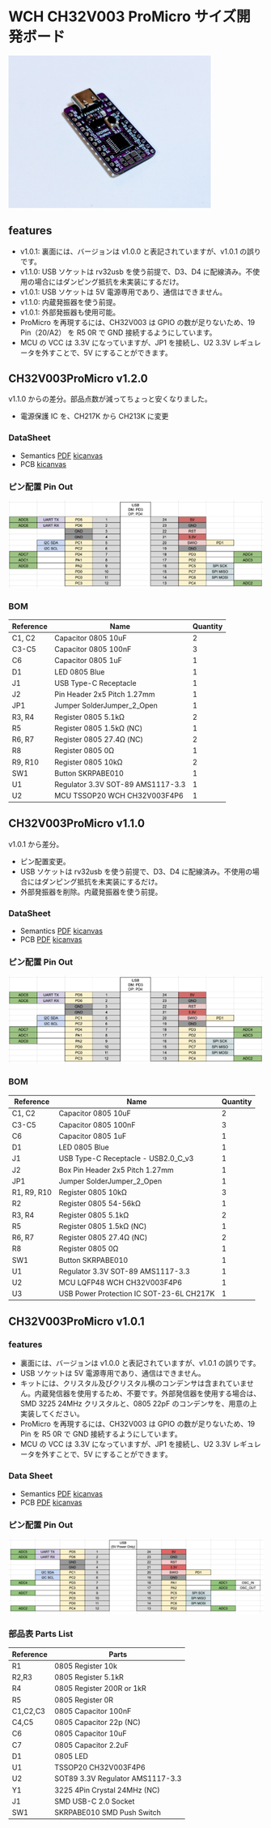# WCH CH32V003 ProMicro サイズ開発ボード

<img src="ch32v003-promicro-photo-v1.0.1.jpg" width="400" />

## features

- v1.0.1: 裏面には、バージョンは v1.0.0 と表記されていますが、v1.0.1 の誤りです。
- v1.1.0: USB ソケットは rv32usb を使う前提で、D3、D4 に配線済み。不使用の場合にはダンピング抵抗を未実装にするだけ。
- v1.0.1: USB ソケットは 5V 電源専用であり、通信はできません。
- v1.1.0: 内蔵発振器を使う前提。
- v1.0.1: 外部発振器も使用可能。
- ProMicro を再現するには、CH32V003 は GPIO の数が足りないため、19 Pin（20/A2） を R5 0R で GND 接続するようにしています。
- MCU の VCC は 3.3V になっていますが、JP1 を接続し、U2 3.3V レギュレータを外すことで、5V にすることができます。

## CH32V003ProMicro v1.2.0

v1.1.0 からの差分。部品点数が減ってちょっと安くなりました。

- 電源保護 IC を、CH217K から CH213K に変更

### DataSheet

- Semantics [PDF](ch32v003-promicro-semantics-v1.2.0.pdf) [kicanvas](https://kicanvas.org/?github=https%3A%2F%2Fgithub.com%2F74th%2Fch32v-dev-boards%2Fblob%2Fch32v003promicro%2F1.2.0%2Fch32v003-promicro%2Fch32v003-promicro.kicad_sch)
- PCB [kicanvas](https://kicanvas.org/?github=https%3A%2F%2Fgithub.com%2F74th%2Fch32v-dev-boards%2Fblob%2Fch32v003promicro%2F1.2.0%2Fch32v003-promicro%2Fch32v003-promicro.kicad_pcb)

### ピン配置 Pin Out

![Alt text](ch32v003-promicro-pinout-v1.1.0.png)

### BOM

| Reference | Name                              | Quantity |
| --------- | --------------------------------- | -------- |
| C1, C2    | Capacitor 0805 10uF               | 2        |
| C3-C5     | Capacitor 0805 100nF              | 3        |
| C6        | Capacitor 0805 1uF                | 1        |
| D1        | LED 0805 Blue                     | 1        |
| J1        | USB Type-C Receptacle             | 1        |
| J2        | Pin Header 2x5 Pitch 1.27mm       | 1        |
| JP1       | Jumper SolderJumper_2_Open        | 1        |
| R3, R4    | Register 0805 5.1kΩ               | 2        |
| R5        | Register 0805 1.5kΩ (NC)          | 1        |
| R6, R7    | Register 0805 27.4Ω (NC)          | 2        |
| R8        | Register 0805 0Ω                  | 1        |
| R9, R10   | Register 0805 10kΩ                | 2        |
| SW1       | Button SKRPABE010                 | 1        |
| U1        | Regulator 3.3V SOT-89 AMS1117-3.3 | 1        |
| U2        | MCU TSSOP20 WCH CH32V003F4P6      | 1        |

## CH32V003ProMicro v1.1.0

v1.0.1 から差分。

- ピン配置変更。
- USB ソケットは rv32usb を使う前提で、D3、D4 に配線済み。不使用の場合にはダンピング抵抗を未実装にするだけ。
- 外部発振器を削除。内蔵発振器を使う前提。

### DataSheet

- Semantics [PDF](ch32v003-promicro-semantics-v1.1.0.pdf) [kicanvas](https://kicanvas.org/?github=https%3A%2F%2Fgithub.com%2F74th%2Fch32v-dev-boards%2Fblob%2Fch32v003promicro%2F1.1.0%2Fch32v003-promicro%2Fch32v003-promicro.kicad_sch)
- PCB [PDF](ch32v003-promicro-pcb-v1.1.0.pdf) [kicanvas](https://kicanvas.org/?github=https%3A%2F%2Fgithub.com%2F74th%2Fch32v-dev-boards%2Fblob%2Fch32v003promicro%2F1.1.0%2Fch32v003-promicro%2Fch32v003-promicro.kicad_pcb)

### ピン配置 Pin Out

![Alt text](ch32v003-promicro-pinout-v1.1.0.png)

### BOM

| Reference   | Name                                     | Quantity |
| ----------- | ---------------------------------------- | -------- |
| C1, C2      | Capacitor 0805 10uF                      | 2        |
| C3-C5       | Capacitor 0805 100nF                     | 3        |
| C6          | Capacitor 0805 1uF                       | 1        |
| D1          | LED 0805 Blue                            | 1        |
| J1          | USB Type-C Receptacle - USB2.0_C_v3      | 1        |
| J2          | Box Pin Header 2x5 Pitch 1.27mm          | 1        |
| JP1         | Jumper SolderJumper_2_Open               | 1        |
| R1, R9, R10 | Register 0805 10kΩ                       | 3        |
| R2          | Register 0805 54-56kΩ                    | 1        |
| R3, R4      | Register 0805 5.1kΩ                      | 2        |
| R5          | Register 0805 1.5kΩ (NC)                 | 1        |
| R6, R7      | Register 0805 27.4Ω (NC)                 | 2        |
| R8          | Register 0805 0Ω                         | 1        |
| SW1         | Button SKRPABE010                        | 1        |
| U1          | Regulator 3.3V SOT-89 AMS1117-3.3        | 1        |
| U2          | MCU LQFP48 WCH CH32V003F4P6              | 1        |
| U3          | USB Power Protection IC SOT-23-6L CH217K | 1        |

## CH32V003ProMicro v1.0.1

### features

- 裏面には、バージョンは v1.0.0 と表記されていますが、v1.0.1 の誤りです。
- USB ソケットは 5V 電源専用であり、通信はできません。
- キットには、クリスタル及びクリスタル横のコンデンサは含まれていません。内蔵発信器を使用するため、不要です。外部発信器を使用する場合は、SMD 3225 24MHz クリスタルと、0805 22pF のコンデンサを、用意の上実装してください。
- ProMicro を再現するには、CH32V003 は GPIO の数が足りないため、19 Pin を R5 0R で GND 接続するようにしています。
- MCU の VCC は 3.3V になっていますが、JP1 を接続し、U2 3.3V レギュレータを外すことで、5V にすることができます。

### Data Sheet

- Semantics [PDF](ch32v003-promicro-semantics-v1.0.1.pdf) [kicanvas](https://kicanvas.org/?github=https%3A%2F%2Fgithub.com%2F74th%2Fch32v-dev-boards%2Fblob%2Fch32v003promicro%2F1.0.1%2Fch32v003-promicro%2Fch32v003-promicro.kicad_sch)
- PCB [PDF](ch32v003-promicro-pcb-v1.0.1.pdf) [kicanvas](https://kicanvas.org/?github=https%3A%2F%2Fgithub.com%2F74th%2Fch32v-dev-boards%2Fblob%2Fch32v003promicro%2F1.0.1%2Fch32v003-promicro%2Fch32v003-promicro.kicad_pcb)

### ピン配置 Pin Out

![Alt text](ch32v003-promicro-pinout-v1.0.1.png)

### 部品表 Parts List

| Reference | Parts                            |
| --------- | -------------------------------- |
| R1        | 0805 Register 10k                |
| R2,R3     | 0805 Register 5.1kR              |
| R4        | 0805 Register 200R or 1kR        |
| R5        | 0805 Register 0R                 |
| C1,C2,C3  | 0805 Capacitor 100nF             |
| C4,C5     | 0805 Capacitor 22p (NC)          |
| C6        | 0805 Capacitor 10uF              |
| C7        | 0805 Capacitor 2.2uF             |
| D1        | 0805 LED                         |
| U1        | TSSOP20 CH32V003F4P6             |
| U2        | SOT89 3.3V Regulator AMS1117-3.3 |
| Y1        | 3225 4Pin Crystal 24MHz (NC)     |
| J1        | SMD USB-C 2.0 Socket             |
| SW1       | SKRPABE010 SMD Push Switch       |
